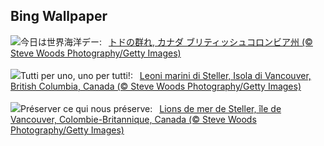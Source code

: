 ## Bing Wallpaper
![](https://www.bing.com/th?id=OHR.StellarSeaLions_JA-JP5798122573_UHD.jpg&w=1000)今日は世界海洋デー:&nbsp;&ensp;[トドの群れ, カナダ ブリティッシュコロンビア州 (© Steve Woods Photography/Getty Images)](https://www.bing.com/th?id=OHR.StellarSeaLions_JA-JP5798122573_UHD.jpg)
<br><br/>
![](https://www.bing.com/th?id=OHR.StellarSeaLions_IT-IT5341813083_UHD.jpg&w=1000)Tutti per uno, uno per tutti!:&nbsp;&ensp;[Leoni marini di Steller, Isola di Vancouver, British Columbia, Canada (© Steve Woods Photography/Getty Images)](https://www.bing.com/th?id=OHR.StellarSeaLions_IT-IT5341813083_UHD.jpg)
<br><br/>
![](https://www.bing.com/th?id=OHR.StellarSeaLions_FR-FR2842179483_UHD.jpg&w=1000)Préserver ce qui nous préserve:&nbsp;&ensp;[Lions de mer de Steller, île de Vancouver, Colombie-Britannique, Canada (© Steve Woods Photography/Getty Images)](https://www.bing.com/th?id=OHR.StellarSeaLions_FR-FR2842179483_UHD.jpg)
<br><br/>
